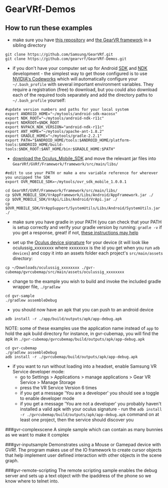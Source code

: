 # GearVRf-Demos

## How to run these examples
* make sure you have [this repository](https://github.com/gearvrf/GearVRf-Demos) and [the GearVR framework](https://github.com/Samsung/GearVRf) in a sibling directory 

```
git clone https://github.com/Samsung/GearVRf.git
git clone https://github.com/gearvrf/GearVRf-Demos.git
```

* if you don't have your computer set up for Android [SDK](https://developer.android.com/studio/index.html) and [NDK](https://developer.android.com/ndk/downloads/index.html) development - the simplest way to get those configured is to use [NVIDIA's Codeworks](https://developer.nvidia.com/codeworks-android) which will automatically configure your `~/.bash_profile` with several important environment variables. They require a registration (free) to download, but you could also download each of the required tools separately and add the directory paths to `~/.bash_profile` yourself:
 
```
#update version numbers and paths for your local system
export ANDROID_HOME="~/mytools/android-sdk-macosx"
export NDK_ROOT="~/mytools/android-ndk-r11c"
export NDKROOT=$NDK_ROOT
export NVPACK_NDK_VERSION="android-ndk-r11c"
export ANT_HOME="~/mytools/apache-ant-1.8.2"
export GRADLE_HOME="~/mytools/gradle-2.2.1"
export PATH="$ANDROID_HOME/tools:$ANDROID_HOME/platform-tools:$ANDROID_HOME/build-tools:$NDK_ROOT:$ANT_HOME/bin:$GRADLE_HOME:$PATH"
```

* [download the Oculus_Mobile_SDK](https://developer.oculus.com/downloads/mobile/1.0.0.1/Oculus_Mobile_SDK/) and move the relevant jar files into `GearVRf/GVRf/Framework/framework/src/main/libs/`

```
#edit to use your PATH or make a env variable reference for wherever you unzipped the SDK
export OVR_MOBILE_SDK=~/mytools/ovr_sdk_mobile_1.0.0.1

cd GearVRf/GVRf/Framework/framework/src/main/libs/
cp $OVR_MOBILE_SDK/VrAppFramework/Libs/Android/AppFramework.jar ./
cp $OVR_MOBILE_SDK/VrApi/Libs/Android/VrApi.jar ./
cp $OVR_MOBILE_SDK/VrAppSupport/SystemUtils/Libs/Android/SystemUtils.jar ./

```


* make sure you have gradle in your PATH (you can check that your PATH is setup correctly and verify your gradle version by running: `gradle -v` if you get a response, great! if not, [these instructions may help](https://developer.nvidia.com/codeworks-android)

* set up the [Oculus device signature](https://developer.oculus.com/osig/) for your device (it will look like oculussig_xxxxxxxx where xxxxxxxx is the id you get when you run `adb devices`) and copy it into an assets folder each project's `src/main/assets` directory: 

```
cp ~/Downloads/oculussig_xxxxxxxx ./gvr-cubemap/gvrcubemap/src/main/assets/oculussig_xxxxxxxx
```

* change to the example you wish to build and invoke the included gradle wrapper file, `./gradlew` 

```
cd gvr-sample
./gradlew assembleDebug
```

* you should now have an apk that you can push to an android device

```
adb install -r ./app/build/outputs/apk/app-debug.apk
```
NOTE: some of these examples use the application name instead of `app` to hold the apk build directory for instance, in gvr-cubemap, you will find the apk in `./gvr-cubemap/gvrcubemap/build/outputs/apk/app-debug.apk`

```
cd gvr-cubemap
./gradlew assembleDebug
adb install -r ./gvrcubemap/build/outputs/apk/app-debug.apk
```

* if you want to run without loading into a headset, enable Samsung VR Service developer mode: 
	- go to Settings > Applications > manage applications > Gear VR Service > Manage Storage
	- press the VR Service Version 6 times
	- if you get a message 'You are a developer' you should see a toggle to enable developer mode
	- if you get a message 'You are not a developer' you probably haven't installed a valid apk with your oculus signature - run the `adb install -r ./gvrcubemap/build/outputs/apk/app-debug.apk` command on at least one project, then the service should discover you
	 
	
###gvr-complexscene
A simple sample which can contain as many bunnies as we want to make it complex


###gvr-inputsample
Demonstrates using a Mouse or Gamepad device with GVRf. The program makes use of the IO framework to create cursor objects that help implement user defined interaction with other objects in the scene graph.


###gvr-remote-scripting
The remote scripting sample enables the debug server and sets up a text object with the ipaddress of the phone so we know where to telnet into.
